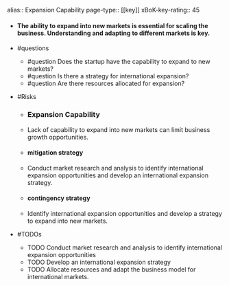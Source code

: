 alias:: Expansion Capability
page-type:: [[key]]
xBoK-key-rating:: 45
- #### The ability to expand into new markets is essential for scaling the business. Understanding and adapting to different markets is key.
- #questions
  - #question Does the startup have the capability to expand to new markets?
  - #question Is there a strategy for international expansion?
  - #question Are there resources allocated for expansion?
- #Risks

  - ### Expansion Capability
  - Lack of capability to expand into new markets can limit business growth opportunities.
  - #### mitigation strategy
  - Conduct market research and analysis to identify international expansion opportunities and develop an international expansion strategy.
  - #### contingency strategy
  - Identify international expansion opportunities and develop a strategy to expand into new markets.
- #TODOs
  - TODO Conduct market research and analysis to identify international expansion opportunities
  - TODO  Develop an international expansion strategy
  - TODO  Allocate resources and adapt the business model for international markets.


